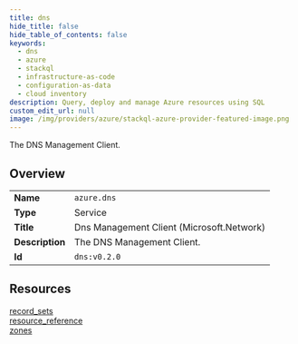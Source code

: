 ```yaml
---
title: dns
hide_title: false
hide_table_of_contents: false
keywords:
  - dns
  - azure
  - stackql
  - infrastructure-as-code
  - configuration-as-data
  - cloud inventory
description: Query, deploy and manage Azure resources using SQL
custom_edit_url: null
image: /img/providers/azure/stackql-azure-provider-featured-image.png
---
```

The DNS Management Client.  
    

## Overview
<table><tbody>
<tr><td><b>Name</b></td><td><code>azure.dns</code></td></tr>
<tr><td><b>Type</b></td><td>Service</td></tr>
<tr><td><b>Title</b></td><td>Dns Management Client (Microsoft.Network)</td></tr>
<tr><td><b>Description</b></td><td>The DNS Management Client.</td></tr>
<tr><td><b>Id</b></td><td><code>dns:v0.2.0</code></td></tr>
</tbody></table>

## Resources
<div class="row">
<div class="providerDocColumn">
<a href="/providers/azure/dns/record_sets/">record_sets</a><br />
<a href="/providers/azure/dns/resource_reference/">resource_reference</a><br />
</div>
<div class="providerDocColumn">
<a href="/providers/azure/dns/zones/">zones</a><br />
</div>
</div>
